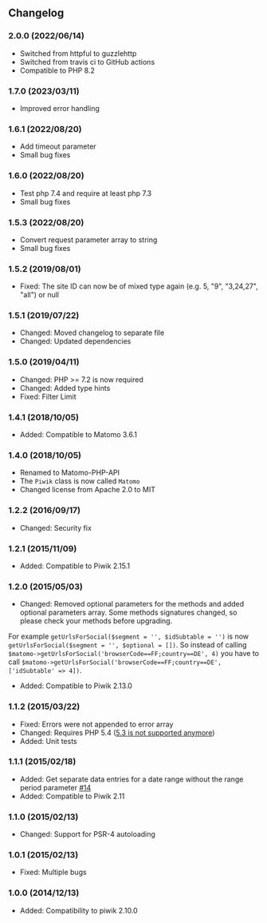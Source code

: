 ## Changelog

### 2.0.0 (2022/06/14)

* Switched from httpful to guzzlehttp
* Switched from travis ci to GitHub actions
* Compatible to PHP 8.2

### 1.7.0 (2023/03/11)

* Improved error handling

### 1.6.1 (2022/08/20)

* Add timeout parameter
* Small bug fixes

### 1.6.0 (2022/08/20)

* Test php 7.4 and require at least php 7.3
* Small bug fixes

### 1.5.3 (2022/08/20)

* Convert request parameter array to string
* Small bug fixes

### 1.5.2 (2019/08/01)

* Fixed: The site ID can now be of mixed type again (e.g. 5, "9", "3,24,27", "all") or null

### 1.5.1 (2019/07/22)

* Changed: Moved changelog to separate file
* Changed: Updated dependencies

### 1.5.0 (2019/04/11)

* Changed: PHP >= 7.2 is now required
* Changed: Added type hints
* Fixed: Filter Limit

### 1.4.1 (2018/10/05)

* Added: Compatible to Matomo 3.6.1

### 1.4.0 (2018/10/05)

* Renamed to Matomo-PHP-API
* The `Piwik` class is now called `Matomo`
* Changed license from Apache 2.0 to MIT

### 1.2.2 (2016/09/17)

* Changed: Security fix

### 1.2.1 (2015/11/09)

* Added: Compatible to Piwik 2.15.1

### 1.2.0 (2015/05/03)

* Changed: Removed optional parameters for the methods and added optional parameters array. Some methods signatures changed, so please check your methods before upgrading.

For example `getUrlsForSocial($segment = '', $idSubtable = '')` is now `getUrlsForSocial($segment = '', $optional = [])`. So instead of calling `$matomo->getUrlsForSocial('browserCode==FF;country==DE', 4)` you have to call `$matomo->getUrlsForSocial('browserCode==FF;country==DE', ['idSubtable' => 4])`.

* Added: Compatible to Piwik 2.13.0

### 1.1.2 (2015/03/22)

* Fixed: Errors were not appended to error array
* Changed: Requires PHP 5.4 ([5.3 is not supported anymore](http://php.net/archive/2014.php#id2014-08-14-1))
* Added: Unit tests

### 1.1.1 (2015/02/18)

* Added: Get separate data entries for a date range without the range period parameter [#14](https://github.com/VisualAppeal/Matomo-PHP-API/issues/14)
* Added: Compatible to Piwik 2.11

### 1.1.0 (2015/02/13)

* Changed: Support for PSR-4 autoloading

### 1.0.1 (2015/02/13)

* Fixed: Multiple bugs

### 1.0.0 (2014/12/13)

* Added: Compatibility to piwik 2.10.0
